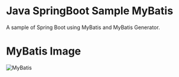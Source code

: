 # Java SpringBoot Sample MyBatis

A sample of Spring Boot using MyBatis and MyBatis Generator.

# MyBatis Image

![MyBatis](https://user-images.githubusercontent.com/36861752/86679606-b2483680-c038-11ea-9148-bd57e2cfd674.png)
